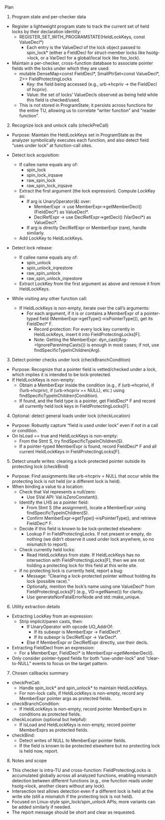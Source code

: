 Plan

1. Program state and per-checker data
- Register a lightweight program state to track the current set of held locks by their declaration identity:
  - REGISTER_SET_WITH_PROGRAMSTATE(HeldLockKeys, const ValueDecl*)
    - Each entry is the ValueDecl of the lock object passed to spin_lock* (either a FieldDecl for struct-member locks like hsotg->lock, or a VarDecl for a global/local lock like foo_lock).
- Maintain a per-checker, cross-function database to associate pointer fields with the locks under which they are used:
  - mutable DenseMap<const FieldDecl*, SmallPtrSet<const ValueDecl*, 2>> FieldProtectingLocks
    - Key: the field being accessed (e.g., urb->hcpriv → the FieldDecl of hcpriv).
    - Value: the set of locks’ ValueDecls observed as being held while this field is checked/used.
  - This is not stored in ProgramState; it persists across functions for the entire TU, allowing us to correlate “writer function” and “reader function”.

2. Recognize lock and unlock calls (checkPreCall)
- Purpose: Maintain the HeldLockKeys set in ProgramState as the analyzer symbolically executes each function, and also detect field “uses under lock” at function-call sites.

- Detect lock acquisition:
  - If callee name equals any of:
    - spin_lock
    - spin_lock_irqsave
    - raw_spin_lock
    - raw_spin_lock_irqsave
  - Extract the first argument (the lock expression). Compute LockKey as:
    - If arg is UnaryOperator(&) over:
      - MemberExpr → use MemberExpr->getMemberDecl() (FieldDecl*) as ValueDecl*.
      - DeclRefExpr → use DeclRefExpr->getDecl() (VarDecl*) as ValueDecl*.
    - If arg is directly DeclRefExpr or MemberExpr (rare), handle similarly.
  - Add LockKey to HeldLockKeys.

- Detect lock release:
  - If callee name equals any of:
    - spin_unlock
    - spin_unlock_irqrestore
    - raw_spin_unlock
    - raw_spin_unlock_irqrestore
  - Extract LockKey from the first argument as above and remove it from HeldLockKeys.

- While visiting any other function call:
  - If HeldLockKeys is non-empty, iterate over the call’s arguments:
    - For each argument, if it is or contains a MemberExpr of a pointer-typed field (MemberExpr->getType()->isPointerType()), get its FieldDecl* F.
      - Record protection: For every lock key currently in HeldLockKeys, insert it into FieldProtectingLocks[F].
      - Note: Getting the MemberExpr: dyn_cast<MemberExpr>(Arg->IgnoreParenImpCasts()) is enough in most cases; if not, use findSpecificTypeInChildren<MemberExpr>(Arg).

3. Detect pointer checks under lock (checkBranchCondition)
- Purpose: Recognize that a pointer field is vetted/checked under a lock, which implies it is intended to be lock-protected.
- If HeldLockKeys is non-empty:
  - Obtain a MemberExpr inside the condition (e.g., if (urb->hcpriv), if (!urb->hcpriv), if (urb->hcpriv == NULL), etc.) using findSpecificTypeInChildren<MemberExpr>(Condition).
  - If found, and the field type is a pointer, get FieldDecl* F and record all currently held lock keys in FieldProtectingLocks[F].

4. Optional: detect general loads under lock (checkLocation)
- Purpose: Robustly capture “field is used under lock” even if not in a call or condition.
- On IsLoad == true and HeldLockKeys is non-empty:
  - From the Stmt S, try findSpecificTypeInChildren<MemberExpr>(S).
  - If a pointer-typed MemberExpr is found, record FieldDecl* F and all current HeldLockKeys in FieldProtectingLocks[F].

5. Detect unsafe writes: clearing a lock-protected pointer outside its protecting lock (checkBind)
- Purpose: Find assignments like urb->hcpriv = NULL that occur while the protecting lock is not held (or a different lock is held).
- When binding a value to a location:
  - Check that Val represents a null/zero:
    - Use SVal API: Val.isZeroConstant().
  - Identify the LHS as a pointer field:
    - From Stmt S (the assignment), locate a MemberExpr using findSpecificTypeInChildren<MemberExpr>(S).
    - Confirm MemberExpr->getType()->isPointerType(), and retrieve FieldDecl* F.
  - Decide if this field is known to be lock-protected elsewhere:
    - Lookup F in FieldProtectingLocks. If not present or empty, do nothing (we didn’t observe it used under lock anywhere, so no mismatch to report).
  - Check currently held locks:
    - Read HeldLockKeys from state. If HeldLockKeys has no intersection with FieldProtectingLocks[F], then we are not holding a protecting lock for this field at this write site.
  - If no protecting lock is currently held, report a bug:
    - Message: “Clearing a lock-protected pointer without holding its lock (possible race).”
    - Optionally, mention the lock’s name using one ValueDecl* from FieldProtectingLocks[F] (e.g., VD->getName()) for clarity.
    - Use generateNonFatalErrorNode and std::make_unique<PathSensitiveBugReport>.

6. Utility extraction details
- Extracting LockKey from an expression:
  - Strip implicit/paren casts, then:
    - If UnaryOperator with opcode UO_AddrOf:
      - If its subexpr is MemberExpr → FieldDecl*.
      - If its subexpr is DeclRefExpr → VarDecl*.
    - Else if MemberExpr or DeclRefExpr directly, use their decls.
- Extracting FieldDecl from an expression:
  - For a MemberExpr, FieldDecl* is MemberExpr->getMemberDecl().
- Only consider pointer-typed fields for both “use-under-lock” and “clear-to-NULL” events to focus on the target pattern.

7. Chosen callbacks summary
- checkPreCall:
  - Handle spin_lock* and spin_unlock* to maintain HeldLockKeys.
  - For non-lock calls, if HeldLockKeys is non-empty, record any MemberExpr pointer args as protected fields.
- checkBranchCondition:
  - If HeldLockKeys is non-empty, record pointer MemberExprs in conditions as protected fields.
- checkLocation (optional but helpful):
  - If IsLoad and HeldLockKeys is non-empty, record pointer MemberExprs as protected fields.
- checkBind:
  - Detect writes of NULL to MemberExpr pointer fields.
  - If the field is known to be protected elsewhere but no protecting lock is held now, report.

8. Notes and scope
- This checker is intra-TU and cross-function: FieldProtectingLocks is accumulated globally across all analyzed functions, enabling mismatch detection between different functions (e.g., one function reads under hsotg->lock, another clears without any lock).
- Intersection test allows detection even if a different lock is held at the write site (still a mismatch if the protecting lock is not held).
- Focused on Linux-style spin_lock/spin_unlock APIs; more variants can be added similarly if needed.
- The report message should be short and clear as requested.
